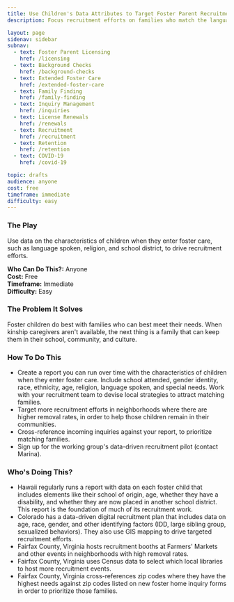 ```yaml
---
title: Use Children's Data Attributes to Target Foster Parent Recruitment
description: Focus recruitment efforts on families who match the languages, school districts, and other characteristics of your foster children.

layout: page
sidenav: sidebar
subnav:
  - text: Foster Parent Licensing
    href: /licensing
  - text: Background Checks
    href: /background-checks
  - text: Extended Foster Care
    href: /extended-foster-care
  - text: Family Finding
    href: /family-finding
  - text: Inquiry Management
    href: /inquiries
  - text: License Renewals
    href: /renewals
  - text: Recruitment
    href: /recruitment
  - text: Retention
    href: /retention
  - text: COVID-19
    href: /covid-19

topic: drafts
audience: anyone
cost: free
timeframe: immediate
difficulty: easy
---
```



### The Play

Use data on the characteristics of children when they enter foster care, such as language spoken, religion, and school district, to drive recruitment efforts.

**Who Can Do This?:**
Anyone<br />
**Cost:**
Free<br />
**Timeframe:**
Immediate<br />
**Difficulty:**
Easy<br />

### The Problem It Solves

Foster children do best with families who can best meet their needs. When kinship caregivers aren't available, the next thing is a family that can keep them in their school, community, and culture.

### How To Do This

* Create a report you can run over time with the characteristics of children when they enter foster care. Include school attended, gender identity, race, ethnicity, age, religion, language spoken, and special needs. Work with your recruitment team to devise local strategies to attract matching families.
* Target more recruitment efforts in neighborhoods where there are higher removal rates, in order to help those children remain in their communities.
* Cross-reference incoming inquiries against your report, to prioritize matching families.
* Sign up for the working group's data-driven recruitment pilot (contact Marina).


### Who's Doing This?

* Hawaii regularly runs a report with data on each foster child that includes elements like their school of origin, age, whether they have a disability, and whether they are now placed in another school district. This report is the foundation of much of its recruitment work.
* Colorado has a data-driven digital recruitment plan that includes data on age, race, gender, and other identifying factors (IDD, large sibling group, sexualized behaviors). They also use GIS mapping to drive targeted recruitment efforts.
* Fairfax County, Virginia hosts recruitment booths at Farmers' Markets and other events in neighborhoods with high removal rates.
* Fairfax County, Virginia uses Census data to select which local libraries to host more recruitment events.
* Fairfax County, Virginia cross-references zip codes where they have the highest needs against zip codes listed on new foster home inquiry forms in order to prioritize those families.